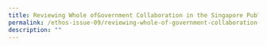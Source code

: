 ```yaml
---
title: Reviewing Whole ofGovernment Collaboration in the Singapore Public Service
permalink: /ethos-issue-09/reviewing-whole-of-government-collaboration-in-the-singapore-public-service/
description: ""
---
```

